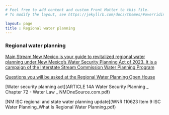 ```yaml
---
# Feel free to add content and custom Front Matter to this file.
# To modify the layout, see https://jekyllrb.com/docs/themes/#overriding-theme-defaults

layout: page
title : Regional water planning
---
```


### Regional water planning

[Main Stream New Mexico is your guide to revitalized regional water planning under New Mexico’s Water Security Planning Act of 2023. It is a campaign of the Interstate Stream Commission Water Planning Program](https://mainstreamnm.org)

[Questions you will be asked at the Regional Water Planning Open House](https://docs.google.com/forms/d/e/1FAIpQLSd6MQC2xmaXFPmzWQj2Qc1V9osWmkcAY197lFFNBab6Z0gzKQ/viewform?usp=sharing)

[Water security planning act](ARTICLE 14A Water Security Planning _ Chapter 72 - Water Law _ NMOneSource.com.pdf)

[NM ISC regional and state water planning update](WNR 110623 Item 9 ISC Water Planning_What Is Regional Water Planning.pdf)


